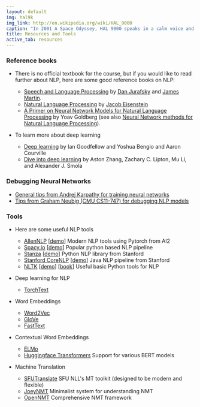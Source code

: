 ```yaml
---
layout: default
img: hal9k
img_link: http://en.wikipedia.org/wiki/HAL_9000
caption: "In 2001 A Space Odyssey, HAL 9000 speaks in a calm voice and conversational manner in constrast to the humans."
title: Resources and Tools
active_tab: resources
---
```


### Reference books

* There is no official textbook for the course, but if you would like to read further about NLP, here are some good reference books on NLP:
    * [Speech and Language Processing](https://web.stanford.edu/~jurafsky/slp3/) by [Dan Jurafsky](http://www.stanford.edu/~jurafsky) and [James Martin](http://www.cs.colorado.edu/~martin).
    * [Natural Language Processing](https://github.com/jacobeisenstein/gt-nlp-class/blob/master/notes/eisenstein-nlp-notes.pdf) by [Jacob Eisenstein](https://jacobeisenstein.github.io/)
    * [A Primer on Neural Network Models for Natural Language Processing](http://u.cs.biu.ac.il/~yogo/nnlp.pdf) by Yoav Goldberg (see also [Neural Network methods for Natural Language Processing](http://www.morganclaypool.com/doi/10.2200/S00762ED1V01Y201703HLT037)).

* To learn more about deep learning
    * [Deep learning](http://www.deeplearningbook.org/) by Ian Goodfellow and Yoshua Bengio and Aaron Courville
    * [Dive into deep learning](https://d2l.ai/index.html) by Aston Zhang, Zachary C. Lipton, Mu Li, and Alexander J. Smola

### Debugging Neural Networks
* [General tips from Andrej Karpathy for training neural networks](http://karpathy.github.io/2019/04/25/recipe/)
* [Tips from Graham Neubig (CMU CS11-747) for debugging NLP models](http://www.phontron.com/class/nn4nlp2020/assets/slides/nn4nlp-10-debugging.pdf)


### Tools

* Here are some useful NLP tools
    * [AllenNLP](https://allennlp.org/) \[[demo](https://demo.allennlp.org/)\] Modern NLP tools using Pytorch from AI2 
    * [Spacy.io](https://spacy.io/) \[[demo](https://explosion.ai/demos/)\] Popular python based NLP pipeline
    * [Stanza](https://stanfordnlp.github.io/stanza) \[[demo](http://stanza.run/)\] Python NLP library from Stanford
    * [Stanford CoreNLP](https://stanfordnlp.github.io/CoreNLP/) \[[demo](http://corenlp.run/)\] Java NLP pipeline from Stanford
    * [NLTK](https://www.nltk.org/) \[[demo](http://text-processing.com/demo/)\] \[[book](http://www.nltk.org/book_1ed/)\] Useful basic Python tools for NLP

* Deep learning for NLP
    * [TorchText](https://torchtext.readthedocs.io/en/latest/)

* Word Embeddings
    * [Word2Vec](https://code.google.com/archive/p/word2vec/)
    * [GloVe](https://nlp.stanford.edu/projects/glove/)
    * [FastText](https://fasttext.cc/) 

* Contextual Word Embeddings 
    * [ELMo](https://allennlp.org/elmo)
    * [Huggingface Transformers](https://huggingface.co/transformers/) Support for various BERT models

* Machine Translation
    * [SFUTranslate](https://github.com/sfu-natlang/SFUTranslate) SFU NLL's MT toolkit (designed to be modern and flexible) 
    * [JoeyNMT](https://github.com/joeynmt/joeynmt) Minimalist system for understanding NMT
    * [OpenNMT](https://opennmt.net/) Comprehensive NMT framework

